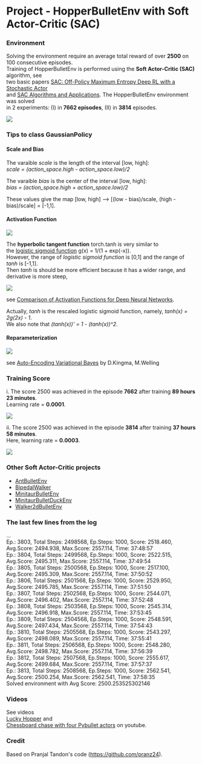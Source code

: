 # Project - HopperBulletEnv with Soft Actor-Critic (SAC)

### Environment  

Solving the environment require an average total reward of over **2500** on 100 consecutive episodes.    
Training of HopperBulletEnv is performed using the __Soft Actor-Critic (SAC)__ algorithm, see    
two basic papers [SAC: Off-Policy Maximum Entropy Deep RL with a Stochastic Actor](https://arxiv.org/abs/1801.01290)     
and [SAC Algorithms and Applications](https://arxiv.org/abs/1812.05905). The HopperBulletEnv environment was solved   
in 2 experiments:  (I) in **7662 episodes**,   (II)  in **3814** episodes.     

![](images/Hopper_two_stages_2.png)

### Tips to class GaussianPolicy

#### Scale and Bias 

   The varaible _scale_ is the length of the interval [low, high]:     
     _scale = (action_space.high - action_space.low)/2_     
   
   The varaible  _bias_  is the center of  the interval [low, high]:    
    _bias =  (action_space.high + action_space.low)/2_   
    
   These values give the map  [low, high]  --> [(low - bias)/scale, (high - bias)/scale] = [-1,1].  
   
 #### Activation Function
 
 ![](images/hyb_tangent_with_sigmoid.png)
 
 The **hyperbolic tangent function** torch.tanh is very similar to     
 the [logistic sigmoid function](https://en.wikipedia.org/wiki/Sigmoid_function) g(x) = 1/(1 + exp(-x)).    
 However, the range of _logistic sigmoid function_ is [0,1] and the range of _tanh_ is [-1,1].   
 Then _tanh_ is should be more efficient because it has a wider range, and derivative is more steep,       

 ![](images/sigm_hybtg_deriv.png)   

see [Comparison of Activation Functions for Deep Neural Networks](https://towardsdatascience.com/comparison-of-activation-functions-for-deep-neural-networks-706ac4284c8a). 
 
Actually,  _tanh_ is the rescaled logistic sigmoid function, namely,  _tanh(x) = 2g(2x) - 1_.    
We also note that  _(tanh(x))' = 1 - (tanh(x))^2_.    
            
 
 #### Reparameterization
 
 ![](images/reparameterization.png)
 
 see [Auto-Encoding Variational Bayes](https://arxiv.org/abs/1312.6114) by D.Kingma, M.Welling
       

### Training Score

i.  The score 2500 was achieved in the episode **7662** after training **89 hours 23 minutes**.    
Learning rate = **0.0001**.

![](images/plot_Hopper_SAC_7662epis.png)

ii.  The score 2500 was achieved in the episode **3814** after training **37 hours 58 minutes**.    
Here, learning rate = **0.0003**.

![](images/plot_Hopper_SAC_3814epis.png)


### Other Soft Actor-Critic  projects    

* [AntBulletEnv](https://github.com/Rafael1s/Deep-Reinforcement-Learning-Algorithms/tree/master/Ant-PyBulletEnv-Soft-Actor-Critic)    
* [BipedalWalker](https://github.com/Rafael1s/Deep-Reinforcement-Learning-Algorithms/tree/master/BipedalWalker-Soft-Actor-Critic)  
* [MinitaurBulletEnv](https://github.com/Rafael1s/Deep-Reinforcement-Learning-Algorithms/tree/master/Minitaur-Soft-Actor-Critic)    
* [MinitaurBulletDuckEnv](https://github.com/Rafael1s/Deep-Reinforcement-Learning-Algorithms/tree/master/MinitaurDuck-Soft-Actor-Critic)  
* [Walker2dBulletEnv](https://github.com/Rafael1s/Deep-Reinforcement-Learning-Algorithms/tree/master/Walker2DBulletEnv-v0_SAC)   


### The last few lines from the log

...   
Ep.: 3803, Total Steps: 2498568, Ep.Steps: 1000, Score: 2518.460, Avg.Score: 2494.938, Max.Score: 2557.114, Time: 37:48:57     
Ep.: 3804, Total Steps: 2499568, Ep.Steps: 1000, Score: 2522.515, Avg.Score: 2495.311, Max.Score: 2557.114, Time: 37:49:54    
Ep.: 3805, Total Steps: 2500568, Ep.Steps: 1000, Score: 2517.100, Avg.Score: 2495.309, Max.Score: 2557.114, Time: 37:50:52    
Ep.: 3806, Total Steps: 2501568, Ep.Steps: 1000, Score: 2529.950, Avg.Score: 2495.785, Max.Score: 2557.114, Time: 37:51:50     
Ep.: 3807, Total Steps: 2502568, Ep.Steps: 1000, Score: 2544.071, Avg.Score: 2496.402, Max.Score: 2557.114, Time: 37:52:48   
Ep.: 3808, Total Steps: 2503568, Ep.Steps: 1000, Score: 2545.314, Avg.Score: 2496.918, Max.Score: 2557.114, Time: 37:53:45    
Ep.: 3809, Total Steps: 2504568, Ep.Steps: 1000, Score: 2548.591, Avg.Score: 2497.434, Max.Score: 2557.114, Time: 37:54:43    
Ep.: 3810, Total Steps: 2505568, Ep.Steps: 1000, Score: 2543.297, Avg.Score: 2498.089, Max.Score: 2557.114, Time: 37:55:41    
Ep.: 3811, Total Steps: 2506568, Ep.Steps: 1000, Score: 2548.280, Avg.Score: 2498.782, Max.Score: 2557.114, Time: 37:56:39    
Ep.: 3812, Total Steps: 2507568, Ep.Steps: 1000, Score: 2555.617, Avg.Score: 2499.684, Max.Score: 2557.114, Time: 37:57:37    
Ep.: 3813, Total Steps: 2508568, Ep.Steps: 1000, Score: 2562.541, Avg.Score: 2500.254, Max.Score: 2562.541, Time: 37:58:35    
Solved environment with Avg Score:   2500.253525302146   

### Videos
See videos   
[Lucky Hopper](https://www.youtube.com/watch?v=Ipctq89yLB0) and   
[Chessboard chase with four Pybullet actors](https://www.youtube.com/watch?v=NXX4GTim_NM) on youtube.   


### Credit   

Based on Pranjal Tandon's code (https://github.com/pranz24).    


